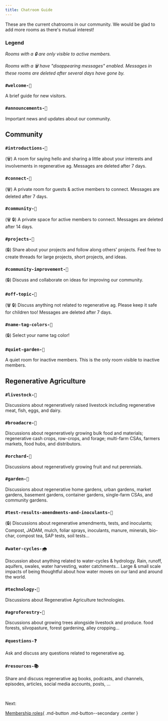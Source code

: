```yaml
---
title: Chatroom Guide
---
```


<!--
TODO delete this before going live... here's a visualization of what channels would be visible with what roles:
 https://docs.google.com/document/d/1lcegFC_Btulw7zvAHVNRASNJ3XTEfcnc2G23d2clCsg/edit
-->

These are the current chatrooms in our community. We would be glad to add more rooms as there's mutual interest!

### Legend
_Rooms with a 🔒 are only visible to active members._

_Rooms with a 🗑 have "disappearing messages" enabled. Messages in these rooms are deleted after several days have gone by._

### **`#welcome-👋`**
A brief guide for new visitors.

### **`#announcements-📢`**
Important news and updates about our community.

## Community

### **`#introductions-🌟`**
(🗑) A room for saying hello and sharing a little about your interests and involvements in regenerative ag. Messages are deleted after 7 days.

### **`#connect-💬`**
(🗑) A private room for guests & active members to connect. Messages are deleted after 7 days.

### **`#community-💞`**
(🗑 🔒) A private space for active members to connect.  Messages are deleted after 14 days.

### **`#projects-📔`**
(🔒) Share about your projects and follow along others' projects. Feel free to create threads for large projects, short projects, and ideas.

### **`#community-improvement-👯`**
(🔒) Discuss and collaborate on ideas for improving our community.

### **`#off-topic-🎨`**
(🗑 🔒) Discuss anything not related to regenerative ag. Please keep it safe for children too! Messages are deleted after 7 days.

### **`#name-tag-colors-🌈`**
(🔒) Select your name tag color!

### **`#quiet-garden-🌷`**
A quiet room for inactive members. This is the only room visible to inactive members.

## Regenerative Agriculture

### **`#livestock-🐷`** 
Discussions about regeneratively raised livestock including regenerative meat, fish, eggs, and dairy.

### **`#broadacre-🍉`**
Discussions about regeneratively growing bulk food and materials; regenerative cash crops, row-crops, and forage; multi-farm CSAs, farmers markets, food hubs, and distributors.

### **`#orchard-🍎`**
Discussions about regeneratively growing fruit and nut perennials.

### **`#garden-🥕`**
Discussions about regenerative home gardens, urban gardens, market gardens, basement gardens, container gardens, single-farm CSAs, and community gardens.

### **`#test-results-amendments-and-inoculants-🦠`** 
(🔒) Discussions about regenerative amendments, tests, and inoculants; Compost, JADAM, mulch, foliar sprays, inoculants, manure, minerals, bio-char, compost tea, SAP tests, soil tests...

### **`#water-cycles-🌧`** 
Discussion about anything related to water-cycles & hydrology.  Rain, runoff, aquifers, swales, water harvesting, water catchments... Large & small scale impacts of being thoughtful about how water moves on our land and around the world.

### **`#technology-🚜`**
Discussions about Regenerative Agriculture technologies.

### **`#agroforestry-🌳`**
Discussions about growing trees alongside livestock and produce. food forests, silvopasture, forest gardening, alley cropping...

### **`#questions-❓`**
Ask and discuss any questions related to regenerative ag.

### **`#resources-📚`**
Share and discuss regenerative ag books, podcasts, and channels, episodes, articles, social media accounts, posts, ...


<br/>

<p class="center">Next:</p>

[Membership roles](roles.md){ .md-button .md-button--secondary .center }